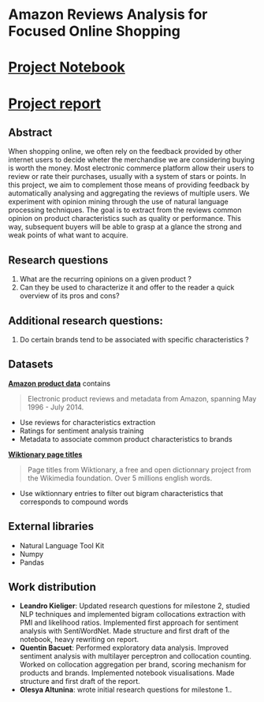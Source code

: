 # Amazon Reviews Analysis for Focused Online Shopping

# [Project Notebook](https://github.com/lkieliger/adagroup/blob/master/project/Natural_Language_Project.ipynb)
# [Project report](https://github.com/lkieliger/adagroup/blob/master/project/report.pdf)

## Abstract

When shopping online, we often rely on the feedback provided by other internet users to decide wheter the merchandise we are considering buying is worth the money. Most electronic commerce platform allow their users to review or rate their purchases, usually with a system of stars or points. In this project, we aim to complement those means of providing feedback by automatically analysing and aggregating the reviews of multiple users. We experiment with opinion mining through the use of natural language processing techniques. The goal is to extract from the reviews common opinion on product characteristics such as quality or performance. This way, subsequent buyers will be able to grasp at a glance the strong and weak points of what want to acquire.

## Research questions

1. What are the recurring opinions on a given product ?
2. Can they be used to characterize it and offer to the reader a quick overview of its pros and cons?

## Additional research questions:
1. Do certain brands tend to be associated with specific characteristics ?

## Datasets

[**Amazon product data**](http://jmcauley.ucsd.edu/data/amazon/) contains
> Electronic product reviews and metadata from Amazon, spanning May 1996 - July 2014.
* Use reviews for characteristics extraction
* Ratings for sentiment analysis training
* Metadata to associate common product characteristics to brands

[**Wiktionary page titles**](https://dumps.wikimedia.org/enwiktionary/latest/)
> Page titles from Wiktionary, a free and open dictionnary project from the Wikimedia foundation. Over 5 millions english words.
* Use wiktionnary entries to filter out bigram characteristics that corresponds to compound words

## External libraries
* Natural Language Tool Kit
* Numpy
* Pandas


## Work distribution
* **Leandro Kieliger**: Updated research questions for milestone 2, studied NLP techniques and implemented bigram collocations extraction with PMI and likelihood ratios. Implemented first approach for sentiment analysis with SentiWordNet. Made structure and first draft of the notebook, heavy rewriting on report.
* **Quentin Bacuet**: Performed exploratory data analysis. Improved sentiment analysis with multilayer perceptron and collocation counting. Worked on collocation aggregation per brand, scoring mechanism for products and brands. Implemented notebook visualisations. Made structure and first draft of the report.
* **Olesya Altunina**: wrote initial research questions for milestone 1..
